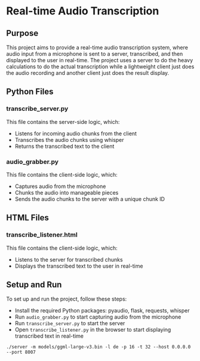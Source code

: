 # Real-time Audio Transcription

## Purpose
This project aims to provide a real-time audio transcription system, where audio input from a microphone is sent to a server, transcribed, and then displayed to the user in real-time. The project uses a server to do the heavy calculations to do the actual transcription while a lightweight
client just does the audio recording and another client just does the result display.

## Python Files

### transcribe_server.py

This file contains the server-side logic, which:

- Listens for incoming audio chunks from the client
- Transcribes the audio chunks using whisper
- Returns the transcribed text to the client

### audio_grabber.py

This file contains the client-side logic, which:

- Captures audio from the microphone
- Chunks the audio into manageable pieces
- Sends the audio chunks to the server with a unique chunk ID

## HTML Files

### transcribe_listener.html

This file contains the client-side logic, which:

- Listens to the server for transcribed chunks
- Displays the transcribed text to the user in real-time

## Setup and Run

To set up and run the project, follow these steps:

* Install the required Python packages: pyaudio, flask, requests, whisper
* Run `audio_grabber.py` to start capturing audio from the microphone
* Run `transcribe_server.py` to start the server
* Open `transcribe_listener.py` in the browser to start displaying transcribed text in real-time

```
./server -m models/ggml-large-v3.bin -l de -p 16 -t 32 --host 0.0.0.0 --port 8007
```
